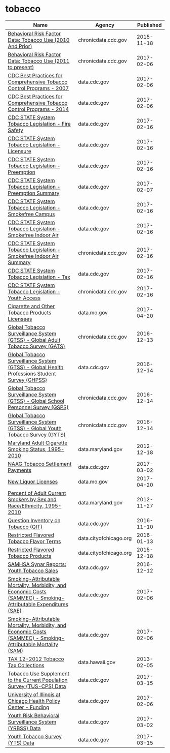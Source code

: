 # tobacco

Name | Agency | Published
---- | ---- | ---------
[Behavioral Risk Factor Data: Tobacco Use (2010 And Prior)](../socrata/fpp2-pp25.md) | chronicdata.cdc.gov | 2015-11-18
[Behavioral Risk Factor Data: Tobacco Use (2011 to present)](../socrata/wsas-xwh5.md) | chronicdata.cdc.gov | 2017-02-06
[CDC Best Practices for Comprehensive Tobacco Control Programs - 2007](../socrata/n4v6-56e8.md) | data.cdc.gov | 2017-02-06
[CDC Best Practices for Comprehensive Tobacco Control Programs - 2014](../socrata/vm4m-idi8.md) | data.cdc.gov | 2017-02-06
[CDC STATE System Tobacco Legislation - Fire Safety](../socrata/isz8-idbx.md) | data.cdc.gov | 2017-02-16
[CDC STATE System Tobacco Legislation - Licensure](../socrata/eb4y-d4ic.md) | data.cdc.gov | 2017-02-16
[CDC STATE System Tobacco Legislation - Preemption](../socrata/xsta-sbh5.md) | data.cdc.gov | 2017-02-16
[CDC STATE System Tobacco Legislation - Preemption Summary](../socrata/hj2x-85ya.md) | data.cdc.gov | 2017-02-07
[CDC STATE System Tobacco Legislation - Smokefree Campus](../socrata/yhkp-cczf.md) | data.cdc.gov | 2017-02-16
[CDC STATE System Tobacco Legislation - Smokefree Indoor Air](../socrata/32fd-hyzc.md) | data.cdc.gov | 2017-02-16
[CDC STATE System Tobacco Legislation - Smokefree Indoor Air Summary](../socrata/2snk-eav4.md) | chronicdata.cdc.gov | 2017-02-16
[CDC STATE System Tobacco Legislation - Tax](../socrata/2dwv-vfam.md) | data.cdc.gov | 2017-02-16
[CDC STATE System Tobacco Legislation - Youth Access](../socrata/hgv5-3wrn.md) | chronicdata.cdc.gov | 2017-02-16
[Cigarette and Other Tobacco Products Licensees](../socrata/inpf-ekav.md) | data.mo.gov | 2017-04-20
[Global Tobacco Surveillance System (GTSS) - Global Adult Tobacco Survey (GATS)](../socrata/4xf6-nrwk.md) | chronicdata.cdc.gov | 2016-12-13
[Global Tobacco Surveillance System (GTSS) - Global Health Professions Student Survey (GHPSS)](../socrata/x6ag-8y7r.md) | data.cdc.gov | 2016-12-14
[Global Tobacco Surveillance System (GTSS) - Global School Personnel Survey (GSPS)](../socrata/5hns-mwci.md) | chronicdata.cdc.gov | 2016-12-14
[Global Tobacco Surveillance System (GTSS) - Global Youth Tobacco Survey (GYTS)](../socrata/57qw-ifet.md) | chronicdata.cdc.gov | 2016-12-14
[Maryland Adult Cigarette Smoking Status, 1995-2010](../socrata/ycny-6riz.md) | data.maryland.gov | 2012-12-18
[NAAG Tobacco Settlement Payments](../socrata/ffbi-is3j.md) | data.cdc.gov | 2017-03-02
[New Liquor Licenses](../socrata/dymb-xy5c.md) | data.mo.gov | 2017-04-20
[Percent of Adult Current Smokers by Sex and Race/Ethnicity, 1995-2010](../socrata/xyrh-5e77.md) | data.maryland.gov | 2012-11-27
[Question Inventory on Tobacco (QIT)](../socrata/vdgb-f9s3.md) | data.cdc.gov | 2016-11-10
[Restricted Flavored Tobacco Flavor Terms](../socrata/fkci-tsq8.md) | data.cityofchicago.org | 2016-01-13
[Restricted Flavored Tobacco Products](../socrata/5wce-bks2.md) | data.cityofchicago.org | 2015-12-18
[SAMHSA Synar Reports: Youth Tobacco Sales](../socrata/escb-scz6.md) | data.cdc.gov | 2016-12-12
[Smoking-Attributable Mortality, Morbidity, and Economic Costs (SAMMEC) - Smoking-Attributable Expenditures (SAE)](../socrata/ezab-8sq5.md) | data.cdc.gov | 2017-02-06
[Smoking-Attributable Mortality, Morbidity, and Economic Costs (SAMMEC) - Smoking-Attributable Mortality (SAM)](../socrata/4yyu-3s69.md) | data.cdc.gov | 2017-02-06
[TAX 12-2012 Tobacco Tax Collections](../socrata/42id-b4fw.md) | data.hawaii.gov | 2013-02-05
[Tobacco Use Supplement to the Current Population Survey (TUS-CPS) Data](../socrata/4y6p-yphk.md) | data.cdc.gov | 2017-03-15
[University of Illinois at Chicago Health Policy Center - Funding](../socrata/vw7y-v3uk.md) | data.cdc.gov | 2017-02-06
[Youth Risk Behavioral Surveillance System (YRBSS) Data](../socrata/3596-ayf6.md) | data.cdc.gov | 2017-03-02
[Youth Tobacco Survey (YTS) Data](../socrata/4juz-x2tp.md) | data.cdc.gov | 2017-03-15

